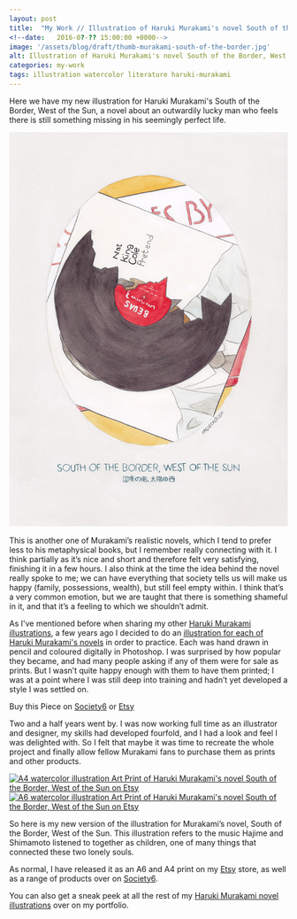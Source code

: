 ```yaml
---
layout: post
title:  "My Work // Illustration of Haruki Murakami's novel South of the Border, West of the Sun"
<!--date: 	2016-0?-?? 15:00:00 +0000-->
image: '/assets/blog/draft/thumb-murakami-south-of-the-border.jpg'
alt: Illustration of Haruki Murakami's novel South of the Border, West of the Sun by illustrator / artist Karen Muray of A Rose Cast
categories: my-work
tags: illustration watercolor literature haruki-murakami
---
```


<p class="intro">Here we have my new illustration for Haruki Murakami's South of the Border, West of the Sun, a novel about an outwardily lucky man who feels there is still something missing in his seemingly perfect life.</p>

![Watercolor illustration of Haruki Murakami's novel South of the Border, West of the Sun by illustrator / artist Karen Muray of A Rose Cast](/assets/folio/murakami/illustration-murakami-southoftheboarder.jpg "Watercolor illustration of Haruki Murakami's novel South of the Border, West of the Sun by illustrator / artist Karen Muray of A Rose Cast")

This is another one of Murakami’s realistic novels, which I tend to prefer less to his metaphysical books, but I remember really connecting with it. I think partially as it’s nice and short and therefore felt very satisfying, finishing it in a few hours. I also think at the time the idea behind the novel really spoke to me; we can have everything that society tells us will make us happy (family, possessions, wealth), but still feel empty within. I think that’s a very common emotion, but we are taught that there is something shameful in it, and that it’s a feeling to which we shouldn’t admit.

As I've mentioned before when sharing my other [Haruki Murakami illustrations](/tag/Haruki-Murakami/ "Watercolour Illustration for Haruki Murakami's Novels"), a few years ago I decided to do an [illustration for each of Haruki Murakami's novels](http://www.akaihane.co.uk/post/54588755092/haruki-murakami "The original Haruki Murakami novel illustrations") in order to practice. Each was hand drawn in pencil and coloured digitally in Photoshop. I was surprised by how popular they became, and had many people asking if any of them were for sale as prints. But I wasn’t quite happy enough with them to have them printed; I was at a point where I was still deep into training and hadn’t yet developed a style I was settled on.

<div class="highlight">
  <p>Buy <span class="the">this</span> Piece <span class="the">on</span>
    <a href="https://society6.com/product/LINK" title="Buy Watercolor illustration of Haruki Murakami's novel South of the Border, West of the Sun on the A Rose Cast Society6 store">Society6</a>
    <span class="the">or</span>
    <a href="https://www.etsy.com/shop/ARoseCast?section_id=18192366" title="Buy Watercolor illustration of Haruki Murakami's novel South of the Border, West of the Sun on the A Rose Cast Etsy store">Etsy</a>
  </p>
</div>

Two and a half years went by. I was now working full time as an illustrator and designer, my skills had developed fourfold, and I had a look and feel I was delighted with. So I felt that maybe it was time to recreate the whole project and finally allow fellow Murakami fans to purchase them as prints and other products.

<div class="row">
	<div class="col-md-6">
		<a href="https://www.etsy.com/shop/ARoseCast?section_id=18192366" title="A4 watercolor illustration Art Print of Haruki Murakami's novel South of the Border, West of the Sun on Etsy"><img src="/assets/blog/draft/a4-illustration-murakami-south-of-the-border.jpg" alt="A4 watercolor illustration Art Print of Haruki Murakami's novel South of the Border, West of the Sun on Etsy"></a>
	</div>
	<div class="col-md-6">
		<a href="https://www.etsy.com/shop/ARoseCast?section_id=18192366" title="A6 watercolor illustration Art Print of Haruki Murakami's novel South of the Border, West of the Sun on Etsy"><img src="/assets/blog/draft/a6-illustration-murakami-south-of-the-border.jpg" alt="A6 watercolor illustration Art Print of Haruki Murakami's novel South of the Border, West of the Sun on Etsy"></a>
	</div>
</div>

So here is my new version of the illustration for Murakami’s novel, South of the Border, West of the Sun. This illustration refers to the music Hajime and Shimamoto listened to together as children, one of many things that connected these two lonely souls.

As normal, I have released it as an A6 and A4 print on my [Etsy](https://www.etsy.com/shop/ARoseCast?section_id=18192366 "Watercolour Illustration for Haruki Murakami's South of the Border, West of the Sun on Esty") store, as well as a range of products over on [Society6](LINK "Watercolour Illustration for Haruki Murakami's South of the Border, West of the Sun on Esty").

You can also get a sneak peek at all the rest of my <a href="/project/illustration-murakami.html" title="Haruki Murakami novel watercolor illustrations by illustrator / artist Karen Muray of A Rose Cast">Haruki Murakami novel illustrations</a> over on my portfolio.